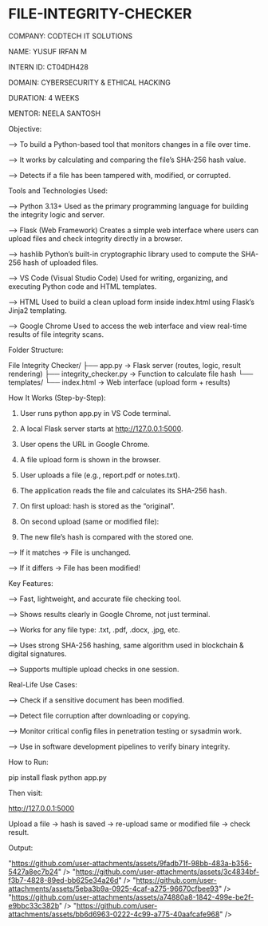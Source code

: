 # FILE-INTEGRITY-CHECKER

COMPANY: CODTECH IT SOLUTIONS

NAME: YUSUF IRFAN M

INTERN ID: CT04DH428

DOMAIN: CYBERSECURITY & ETHICAL HACKING

DURATION: 4 WEEKS

MENTOR: NEELA SANTOSH

Objective:

--> To build a Python-based tool that monitors changes in a file over time.

--> It works by calculating and comparing the file’s SHA-256 hash value.

--> Detects if a file has been tampered with, modified, or corrupted.

Tools and Technologies Used:

--> Python 3.13+
Used as the primary programming language for building the integrity logic and server.

--> Flask (Web Framework)
Creates a simple web interface where users can upload files and check integrity directly in a browser.

--> hashlib
Python’s built-in cryptographic library used to compute the SHA-256 hash of uploaded files.

--> VS Code (Visual Studio Code)
Used for writing, organizing, and executing Python code and HTML templates.

--> HTML
Used to build a clean upload form inside index.html using Flask’s Jinja2 templating.

--> Google Chrome
Used to access the web interface and view real-time results of file integrity scans.

Folder Structure:

File Integrity Checker/
├── app.py                → Flask server (routes, logic, result rendering)
├── integrity_checker.py  → Function to calculate file hash
└── templates/
    └── index.html        → Web interface (upload form + results)

How It Works (Step-by-Step):

1. User runs python app.py in VS Code terminal.


2. A local Flask server starts at http://127.0.0.1:5000.


3. User opens the URL in Google Chrome.


4. A file upload form is shown in the browser.


5. User uploads a file (e.g., report.pdf or notes.txt).


6. The application reads the file and calculates its SHA-256 hash.


7. On first upload: hash is stored as the “original”.


8. On second upload (same or modified file):

9. The new file’s hash is compared with the stored one.

--> If it matches →  File is unchanged.

--> If it differs → File has been modified!

Key Features:

--> Fast, lightweight, and accurate file checking tool.

--> Shows results clearly in Google Chrome, not just terminal.

--> Works for any file type: .txt, .pdf, .docx, .jpg, etc.

--> Uses strong SHA-256 hashing, same algorithm used in blockchain & digital signatures.

--> Supports multiple upload checks in one session.

Real-Life Use Cases:

--> Check if a sensitive document has been modified.

--> Detect file corruption after downloading or copying.

--> Monitor critical config files in penetration testing or sysadmin work.

--> Use in software development pipelines to verify binary integrity.

How to Run:

pip install flask
python app.py

Then visit:

http://127.0.0.1:5000

Upload a file → hash is saved → re-upload same or modified file → check result.

Output:

"https://github.com/user-attachments/assets/9fadb71f-98bb-483a-b356-5427a8ec7b24" />
"https://github.com/user-attachments/assets/3c4834bf-f3b7-4828-89ed-bb625e34a26d" />
"https://github.com/user-attachments/assets/5eba3b9a-0925-4caf-a275-96670cfbee93" />
"https://github.com/user-attachments/assets/a74880a8-1842-499e-be2f-e9bbc33c382b" />
"https://github.com/user-attachments/assets/bb6d6963-0222-4c99-a775-40aafcafe968" />
